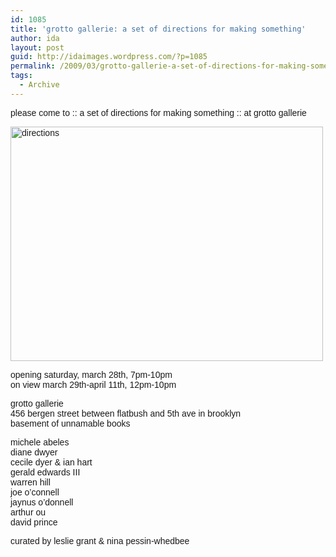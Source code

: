 ```yaml
---
id: 1085
title: 'grotto gallerie: a set of directions for making something'
author: ida
layout: post
guid: http://idaimages.wordpress.com/?p=1085
permalink: /2009/03/grotto-gallerie-a-set-of-directions-for-making-something/
tags:
  - Archive
---
```

<span style="font-family:helvetica;">please come to :: a set of directions for making something :: at grotto gallerie</span>

<span style="font-family:helvetica;"><img class="aligncenter size-full wp-image-1086" title="directions" src="http://idaimages.files.wordpress.com/2009/03/directions.jpg" alt="directions" width="500" height="375" /></span>

<span style="font-family:helvetica;">opening saturday, march 28th, 7pm-10pm<br /> on view march 29th-april 11th, 12pm-10pm</span>

<span style="font-family:helvetica;">grotto gallerie<br /> 456 bergen street between flatbush and 5th ave in brooklyn<br /> basement of unnamable books</span>

<span style="font-family:helvetica;">michele abeles<br /> diane dwyer<br /> cecile dyer & ian hart<br /> gerald edwards III<br /> warren hill<br /> joe o&#8217;connell<br /> jaynus o&#8217;donnell<br /> arthur ou<br /> david prince</span>

<span style="font-family:helvetica;">curated by leslie grant & nina pessin-whedbee</span>